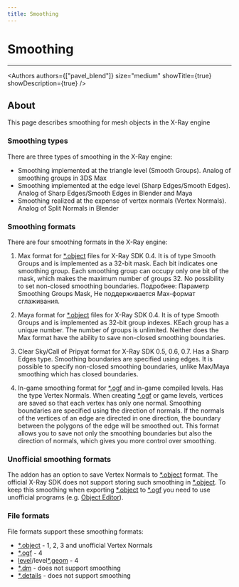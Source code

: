 ```yaml
---
title: Smoothing
---
```


# Smoothing

___

<Authors
  authors={["pavel_blend"]}
  size="medium"
  showTitle={true}
  showDescription={true}
/>

## About

This page describes smoothing for mesh objects in the X-Ray engine

### Smoothing types

There are three types of smoothing in the X-Ray engine:

- Smoothing implemented at the triangle level (Smooth Groups). Analog of smoothing groups in 3DS Max
- Smoothing implemented at the edge level (Sharp Edges/Smooth Edges). Analog of Sharp Edges/Smooth Edges in Blender and Maya
- Smoothing realized at the expense of vertex normals (Vertex Normals). Analog of Split Normals in Blender

### Smoothing formats

There are four smoothing formats in the X-Ray engine:

1. Max format for [*.object](../file-formats/models/object.md) files for X-Ray SDK 0.4. It is of type Smooth Groups and is implemented as a 32-bit mask. Each bit indicates one smoothing group. Each smoothing group can occupy only one bit of the mask, which makes the maximum number of groups 32. No possibility to set non-closed smoothing boundaries. Подробнее: Параметр Smoothing Groups Mask, Не поддерживается Max-формат сглаживания.

2. Maya format for [*.object](../file-formats/models/object.md) files for X-Ray SDK 0.4. It is of type Smooth Groups and is implemented as 32-bit group indexes. КEach group has a unique number. The number of groups is unlimited. Neither does the Max format have the ability to save non-closed smoothing boundaries.

3. Clear Sky/Call of Pripyat format for X-Ray SDK 0.5, 0.6, 0.7. Has a Sharp Edges type. Smoothing boundaries are specified using edges. It is possible to specify non-closed smoothing boundaries, unlike Max/Maya smoothing which has closed boundaries.

4. In-game smoothing format for [*.ogf](../file-formats/models/ogf.md) and in-game compiled levels. Has the type Vertex Normals. When creating [*.ogf](../file-formats/models/ogf.md) or game levels, vertices are saved so that each vertex has only one normal. Smoothing boundaries are specified using the direction of normals. If the normals of the vertices of an edge are directed in one direction, the boundary between the polygons of the edge will be smoothed out. This format allows you to save not only the smoothing boundaries but also the direction of normals, which gives you more control over smoothing.

### Unofficial smoothing formats

The addon has an option to save Vertex Normals to [*.object](../file-formats/models/object.md) format. The official X-Ray SDK does not support storing such smoothing in [*.object](../file-formats/models/object.md). To keep this smoothing when exporting [*.object](../file-formats/models/object.md) to [*.ogf](../file-formats/models/ogf.md) you need to use unofficial programs (e.g. [Object Editor](../../modding-tools/models/xray-export-tool.md)).

### File formats

File formats support these smoothing formats:

- [*.object](../file-formats/models/object.md) - 1, 2, 3 and unofficial Vertex Normals
- [*.ogf](../file-formats/models/ogf.md) - 4
- [level](../file-formats/game-levels/level.md)/level[*.geom](../file-formats/game-levels/geom.md) - 4
- [*.dm](../file-formats/models/dm.md) - does not support smoothing
- [*.details](../file-formats/game-levels/details.md) - does not support smoothing
